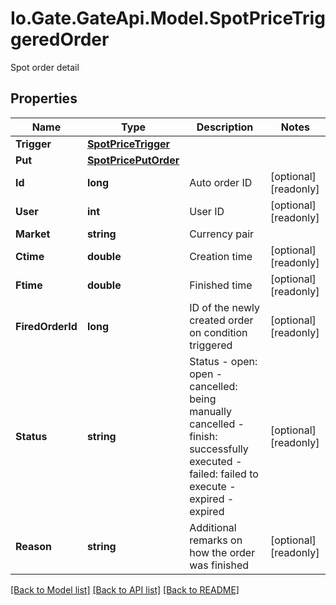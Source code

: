 
# Io.Gate.GateApi.Model.SpotPriceTriggeredOrder

Spot order detail

## Properties

Name | Type | Description | Notes
------------ | ------------- | ------------- | -------------
**Trigger** | [**SpotPriceTrigger**](SpotPriceTrigger.md) |  | 
**Put** | [**SpotPricePutOrder**](SpotPricePutOrder.md) |  | 
**Id** | **long** | Auto order ID | [optional] [readonly] 
**User** | **int** | User ID | [optional] [readonly] 
**Market** | **string** | Currency pair | 
**Ctime** | **double** | Creation time | [optional] [readonly] 
**Ftime** | **double** | Finished time | [optional] [readonly] 
**FiredOrderId** | **long** | ID of the newly created order on condition triggered | [optional] [readonly] 
**Status** | **string** | Status  - open: open - cancelled: being manually cancelled - finish: successfully executed - failed: failed to execute - expired - expired  | [optional] [readonly] 
**Reason** | **string** | Additional remarks on how the order was finished | [optional] [readonly] 

[[Back to Model list]](../README.md#documentation-for-models)
[[Back to API list]](../README.md#documentation-for-api-endpoints)
[[Back to README]](../README.md)
